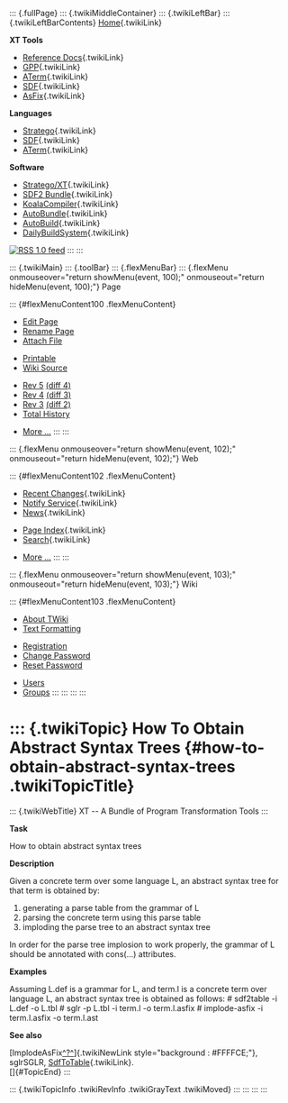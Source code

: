 ::: {.fullPage}
::: {.twikiMiddleContainer}
::: {.twikiLeftBar}
::: {.twikiLeftBarContents}
[Home](WebHome){.twikiLink}

**XT Tools**

-   [Reference Docs](ToolReference){.twikiLink}
-   [GPP](GenericPrettyPrinter){.twikiLink}
-   [ATerm](ATermTools){.twikiLink}
-   [SDF](SdfTools){.twikiLink}
-   [AsFix](AsFixTools){.twikiLink}

**Languages**

-   [Stratego](../Stratego/WebHome){.twikiLink}
-   [SDF](../Sdf/WebHome){.twikiLink}
-   [ATerm](ATermFormat){.twikiLink}

**Software**

-   [Stratego/XT](../Stratego/StrategoDownload){.twikiLink}
-   [SDF2 Bundle](../Sdf/SdfBundle){.twikiLink}
-   [KoalaCompiler](KoalaCompiler){.twikiLink}
-   [AutoBundle](AutoBundle){.twikiLink}
-   [AutoBuild](AutoBuild){.twikiLink}
-   [DailyBuildSystem](DailyBuildSystem){.twikiLink}

[![](http://www.program-transformation.org/twiki/pub/rss.gif "RSS 1.0 feed")](http://www.program-transformation.org/twiki/bin/view/Tools/WebRss?skin=rss)
:::
:::

::: {.twikiMain}
::: {.toolBar}
::: {.flexMenuBar}
::: {.flexMenu onmouseover="return showMenu(event, 100);" onmouseout="return hideMenu(event, 100);"}
Page

::: {#flexMenuContent100 .flexMenuContent}
-   [Edit
    Page](http://www.program-transformation.org/edit/Tools/HowToObtainAbstractSyntaxTrees?t=1536826785)
-   [Rename
    Page](http://www.program-transformation.org/rename/Tools/HowToObtainAbstractSyntaxTrees)
-   [Attach
    File](http://www.program-transformation.org/attach/Tools/HowToObtainAbstractSyntaxTrees)

<!-- -->

-   [Printable](http://www.program-transformation.org/view/Tools/HowToObtainAbstractSyntaxTrees?skin=print.pattern)
-   [Wiki
    Source](http://www.program-transformation.org/view/Tools/HowToObtainAbstractSyntaxTrees?skin=text&raw=on&contenttype=text/plain)

<!-- -->

-   [Rev
    5](http://www.program-transformation.org/view/Tools/HowToObtainAbstractSyntaxTrees?rev=1.5)
    [(diff 4)](http://www.program-transformation.org/rdiff/Tools/HowToObtainAbstractSyntaxTrees?rev1=1.5&rev2=1.4)
-   [Rev
    4](http://www.program-transformation.org/view/Tools/HowToObtainAbstractSyntaxTrees?rev=1.4)
    [(diff 3)](http://www.program-transformation.org/rdiff/Tools/HowToObtainAbstractSyntaxTrees?rev1=1.4&rev2=1.3)
-   [Rev
    3](http://www.program-transformation.org/view/Tools/HowToObtainAbstractSyntaxTrees?rev=1.3)
    [(diff 2)](http://www.program-transformation.org/rdiff/Tools/HowToObtainAbstractSyntaxTrees?rev1=1.3&rev2=1.2)
-   [Total
    History](http://www.program-transformation.org/rdiff/Tools/HowToObtainAbstractSyntaxTrees)

<!-- -->

-   [More
    \...](http://www.program-transformation.org/oops/Tools/HowToObtainAbstractSyntaxTrees?template=oopsmore&param1=1.5&param2=1.5)
:::
:::

::: {.flexMenu onmouseover="return showMenu(event, 102);" onmouseout="return hideMenu(event, 102);"}
Web

::: {#flexMenuContent102 .flexMenuContent}
-   [Recent Changes](WebChanges){.twikiLink}
-   [Notify Service](WebNotify){.twikiLink}
-   [News](WebNews){.twikiLink}

<!-- -->

-   [Page Index](WebIndex){.twikiLink}
-   [Search](WebSearch){.twikiLink}

<!-- -->

-   [More
    \...](http://www.program-transformation.org/oops/Tools/HowToObtainAbstractSyntaxTrees?template=oopsmore&param1=1.5&param2=1.5)
:::
:::

::: {.flexMenu onmouseover="return showMenu(event, 103);" onmouseout="return hideMenu(event, 103);"}
Wiki

::: {#flexMenuContent103 .flexMenuContent}
-   [About
    TWiki](http://www.program-transformation.org/view/TWiki/WebHome)
-   [Text
    Formatting](http://www.program-transformation.org/view/TWiki/TextFormattingRules)

<!-- -->

-   [Registration](http://www.program-transformation.org/view/TWiki/TWikiRegistration)
-   [Change
    Password](http://www.program-transformation.org/view/TWiki/ChangePassword)
-   [Reset
    Password](http://www.program-transformation.org/view/TWiki/ResetPassword)

<!-- -->

-   [Users](http://www.program-transformation.org/view/Main/TWikiUsers)
-   [Groups](http://www.program-transformation.org/view/Main/TWikiGroups)
:::
:::
:::
:::

::: {.twikiTopic}
How To Obtain Abstract Syntax Trees {#how-to-obtain-abstract-syntax-trees .twikiTopicTitle}
===================================

::: {.twikiWebTitle}
XT \-- A Bundle of Program Transformation Tools
:::

**Task**

How to obtain abstract syntax trees

**Description**

Given a concrete term over some language L, an abstract syntax tree for
that term is obtained by:

1.  generating a parse table from the grammar of L
2.  parsing the concrete term using this parse table
3.  imploding the parse tree to an abstract syntax tree

In order for the parse tree implosion to work properly, the grammar of L
should be annotated with cons(\...) attributes.

**Examples**

Assuming L.def is a grammar for L, and term.l is a concrete term over
language L, an abstract syntax tree is obtained as follows: \# sdf2table
-i L.def -o L.tbl \# sglr -p L.tbl -i term.l -o term.l.asfix \#
implode-asfix -i term.l.asfix -o term.l.ast

**See also**

[ImplodeAsFix[^?^](http://www.program-transformation.org/edit/Tools/ImplodeAsFix?topicparent=Tools.HowToObtainAbstractSyntaxTrees)]{.twikiNewLink
style="background : #FFFFCE;"}, sglrSGLR,
[SdfToTable](../Sdf/SdfToTable){.twikiLink}.\
[]{#TopicEnd}
:::

::: {.twikiTopicInfo .twikiRevInfo .twikiGrayText .twikiMoved}
:::
:::
:::
:::
